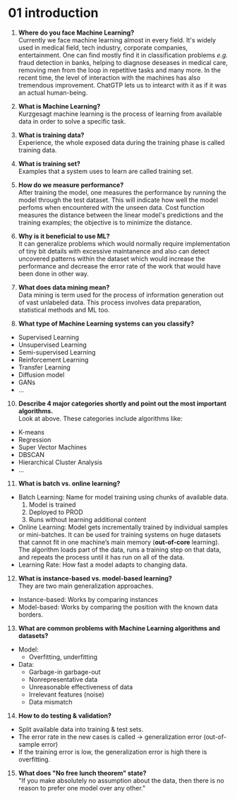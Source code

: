 # 01 introduction

1. **Where do you face Machine Learning?** <br>
   Currently we face machine learning almost in every field. It's widely used in medical field, tech industry, corporate companies, entertainment. One can find mostly find it in classification problems *e.g.* fraud detection in banks, helping to diagnose deseases in medical care, removing men from the loop in repetitive tasks and many more.
   In the recent time, the level of interaction with the machines has also tremendous improvement. ChatGTP lets us to intearct with it as if it was an actual human-being.
   
2. **What is Machine Learning?** <br>
   Kurzgesagt machine learning is the process of learning from available data in order to solve a specific task.

3. **What is training data?** <br>
   Experience, the whole exposed data during the training phase is called training data.

4. **What is training set?** <br>
   Examples that a system uses to learn are called training set.

5. **How do we measure performance?** <br>
   After training the model, one measures the performance by running the model through the test dataset. This will indicate how well the model perfoms when encountered with the unseen data.
   Cost function measures the distance between the linear model's predictions and the training examples; the objective is to minimize the distance.
   
6. **Why is it beneficial to use ML?** <br>
   It can generalize problems which would normally require implementation of tiny bit details with excessive maintanence and also can detect uncovered patterns within the dataset which would increase the performance and decrease the error rate of the work that would have been done in other way.
   
8. **What does data mining mean?** <br>
   Data mining is term used for the process of information generation out of vast unlabeled data. This process involves data preparation, statistical methods and ML too.
   
9. **What type of Machine Learning systems can you classify?** <br>
- Supervised Learning
- Unsupervised Learning
- Semi-supervised Learning
- Reinforcement Learning
- Transfer Learning
- Diffusion model
- GANs
- ...
   
10. **Describe 4 major categories shortly and point out the most important algorithms.** <br>
Look at above. These categories include algorithms like:
- K-means
- Regression
- Super Vector Machines
- DBSCAN
- Hierarchical Cluster Analysis
- ...    

11. **What is batch vs. online learning?** <br>
- Batch Learning: Name for model training using chunks of available data.
   1. Model is trained
   2. Deployed to PROD
   3. Runs without learning additional content
- Online Learning: Model gets incrementally trained by individual samples or mini-batches. It can be used for training systems on huge datasets that cannot fit in one machine’s main memory (**out-of-core** learning).
The algorithm loads part of the data, runs a training step on that data, and repeats the process until it has run on all of the data.
- Learning Rate: How fast a model adapts to changing data.

12. **What is instance-based vs. model-based learning?** <br>
They are two main generalization approaches.
- Instance-based: Works by comparing instances
- Model-based: Works by comparing the position with the known data borders.

13. **What are common problems with Machine Learning algorithms and datasets?** <br>
- Model:
   - Overfitting, underfitting
- Data:
   - Garbage-in garbage-out
   - Nonrepresentative data
   - Unreasonable effectiveness of data
   - Irrelevant features (noise)
   - Data mismatch    

14. **How to do testing & validation?** <br>
- Split available data into training & test sets.
- The error rate in the new cases is called -> generalization error (out-of-sample error)
- If the training error is low, the generalization error is high there is overfitting.

15. **What does "No free lunch theorem" state?** <br>
    "If you make absolutely no assumption about the data, then there is no reason to prefer one model over any other."